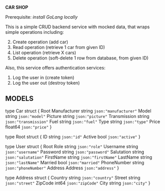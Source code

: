 **CAR SHOP**

Prerequisite:
_install GoLang locally_

This is a simple CRUD backend service with mocked data, that wraps simple operations including:

2. Create operation (add car)
3. Read operation (retrieve 1 car from given ID)
4. List operation (retrieve X cars)
7. Delete operation (soft-delete 1 row from database, from given ID)

Also, this service offers authentication services:

1. Log the user in (create token)
2. Log the user out (destroy token)

## MODELS ##

type Car struct {
	Root
	Manufacturer string       `json:"manufacturer"`
	Model        string       `json:"model"`
	Picture      string       `json:"picture"`
	Transmission string       `json:"transmission"`
	Fuel         string       `json:"fuel"`
	Type         string       `json:"type"`
	Price        float64      `json:"price"`
}

type Root struct {
	ID     string `json:"id"`
	Active bool   `json:"active"`
}

type User struct {
	Root
	Role        string  `json:"role"`
	Username    string  `json:"username"`
	Password    string  `json:"password"`
	Salutation  string  `json:"salutation"`
	FirstName   string  `json:"firstName"`
	LastName    string  `json:"lastName"`
	Married     bool    `json:"married"`
	PhoneNumber string  `json:"phoneNumber"`
	Address     Address `json:"address"`
}

type Address struct {
	Country string `json:"country"`
	Street  string `json:"street"`
	ZipCode int64  `json:"zipCode"`
	City    string `json:"city"`
}
